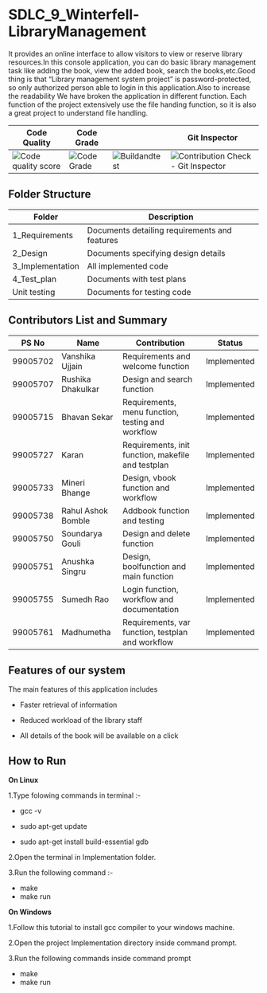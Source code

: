 # SDLC_9_Winterfell-LibraryManagement


It provides an online interface to allow visitors to view or reserve library resources.In this console application, you can do basic library management task like adding the book, view the added book, search the books,etc.Good thing is that “Library management system project” is password-protected, so only authorized person able to login in this application.Also to increase the readability We have broken the application in different function. Each function of the project extensively use the file handing function, so it is also a great project to understand file handling.







| Code Quality                                                                  | Code Grade                                                             |                                                                                                                                     | Git Inspector                                                                                                                                              |
|-------------------------------------------------------------------------------|------------------------------------------------------------------------|---------------------------------------------------------------------------------------------------------------------------|------------------------------------------------------------------------------------------------------------------------------------------------------------|
| ![Code quality score](https://www.code-inspector.com/project/24985/score/svg) | ![Code Grade](https://www.code-inspector.com/project/24985/status/svg) | ![Buildandtest](https://github.com/BhavanSekar/SDLC_9_Winterfell-LibraryManagement/actions/workflows/c-cpp.yml/badge.svg) | ![Contribution Check - Git Inspector](https://github.com/BhavanSekar/SDLC_9_Winterfell-LibraryManagement/actions/workflows/git%20-inspector.yml/badge.svg) |


## Folder Structure

| Folder           | Description                                   |
|------------------|-----------------------------------------------|
| 1_Requirements   | Documents detailing requirements and features |
| 2_Design         | Documents specifying design details           |
| 3_Implementation | All implemented code                          |
| 4_Test_plan      | Documents with test plans                     |
| Unit testing     | Documents for testing code                    |


## Contributors List and Summary


| PS No    | Name               | Contribution                                       | Status         | 
|----------|--------------------|----------------------------------------------------|----------------|
| 99005702 | Vanshika Ujjain    | Requirements and welcome function                  | Implemented    | 
| 99005707 | Rushika Dhakulkar  | Design and search function                         | Implemented    | 
| 99005715 | Bhavan Sekar       | Requirements, menu function, testing and workflow  | Implemented    | 
| 99005727 | Karan              | Requirements, init function, makefile and testplan | Implemented    | 
| 99005733 | Mineri Bhange      | Design, vbook function and workflow                | Implemented    | 
| 99005738 | Rahul Ashok Bomble | Addbook function and testing                       | Implemented    | 
| 99005750 | Soundarya Gouli    | Design and delete function                         | Implemented    | 
| 99005751 | Anushka Singru     | Design, boolfunction and main function             | Implemented    | 
| 99005755 | Sumedh Rao         | Login function, workflow and documentation         | Implemented    | 
| 99005761 | Madhumetha         | Requirements, var function, testplan and workflow  | Implemented    | 

## Features of our system

The main features of this application includes

   * Faster retrieval of information

   * Reduced workload of the library staff

   * All details of the book will be available on a click

## How to Run

**On Linux**

1.Type folowing commands in terminal :-
   
   * gcc -v

   * sudo apt-get update

   * sudo apt-get install build-essential gdb

2.Open the terminal in Implementation folder.

3.Run the following command :-

   * make
   * make run

**On Windows**

1.Follow this tutorial to install gcc compiler to your windows machine.

2.Open the project Implementation directory inside command prompt.

3.Run the following commands inside command prompt

   * make
   * make run

